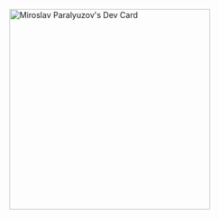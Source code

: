 
<!--
**paralyuzov/Paralyuzov** is a ✨ _special_ ✨ repository because its `README.md` (this file) appears on your GitHub profile.

Here are some ideas to get you started:

- 🔭 I’m currently working on ...
- 🌱 I’m currently learning ...
- 👯 I’m looking to collaborate on ...
- 🤔 I’m looking for help with ...
- 💬 Ask me about ...
- 📫 How to reach me: ...
- 😄 Pronouns: ...
- ⚡ Fun fact: ...
-->
<a href="https://app.daily.dev/paralyuzov"><img src="https://api.daily.dev/devcards/v2/sCZLwXWh7CQ17Pj6kAgmQ.png?r=ea1" width="356" alt="Miroslav Paralyuzov's Dev Card"/></a>
